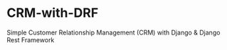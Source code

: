 # CRM-with-DRF
Simple Customer Relationship Management (CRM) with Django &amp; Django Rest Framework

